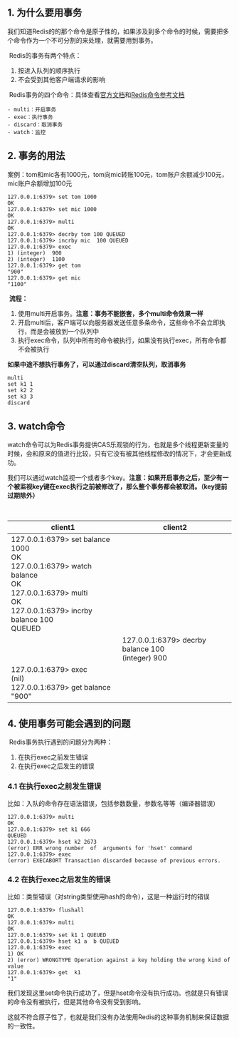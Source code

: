 ## 1. 为什么要用事务

​	我们知道Redis的的那个命令是原子性的，如果涉及到多个命令的时候，需要把多个命令作为一个不可分割的来处理，就需要用到事务。

​	Redis的事务有两个特点：

1. 按进入队列的顺序执行
2. 不会受到其他客户端请求的影响



​	Redis事务的四个命令：具体查看[官方文档](https://redis.io/topics/transactions/)和[Redis命令参考文档](http://redisdoc.com/topic/transaction.html)

	- multi：开启事务
	- exec：执行事务
	- discard：取消事务
	- watch：监控



## 2. 事务的用法

案例：tom和mic各有1000元，tom向mic转账100元，tom账户余额减少100元，mic账户余额增加100元

```
127.0.0.1:6379> set tom 1000
OK
127.0.0.1:6379> set mic 1000
OK
127.0.0.1:6379> multi
OK
127.0.0.1:6379> decrby tom 100 QUEUED
127.0.0.1:6379> incrby mic  100 QUEUED
127.0.0.1:6379> exec
1) (integer)  900
2) (integer)  1100
127.0.0.1:6379> get tom
"900"
127.0.0.1:6379> get mic
"1100"
```



​	**流程：**

1. 使用multi开启事务。**注意：事务不能嵌套，多个multi命令效果一样**
2. 开启multi后，客户端可以向服务器发送任意多条命令，这些命令不会立即执行，而是会被放到一个队列中
3. 执行exec命令，队列中所有的命令被执行，如果没有执行exec，所有命令都不会被执行



​	**如果中途不想执行事务了，可以通过discard清空队列，取消事务**

```
multi
set k1 1
set k2 2
set k3 3
discard
```



## 3. watch命令

​	watch命令可以为Redis事务提供CAS乐观锁的行为，也就是多个线程更新变量的时候，会和原来的值进行比较，只有它没有被其他线程修改的情况下，才会更新成功。

​	我们可以通过watch监视一个或者多个key。**注意：如果开启事务之后，至少有一个被监视key键在exec执行之前被修改了，那么整个事务都会被取消。（key提前过期除外）**

​	

| client1                                                      | client2                                                |
| ------------------------------------------------------------ | ------------------------------------------------------ |
| 127.0.0.1:6379> set balance 1000<br/>OK<br/>127.0.0.1:6379> watch balance<br/>OK<br/>127.0.0.1:6379> multi<br/>OK<br/>127.0.0.1:6379> incrby balance 100<br/>QUEUED |                                                        |
|                                                              | 127.0.0.1:6379> decrby balance 100<br /> (integer) 900 |
| 127.0.0.1:6379> exec<br /> (nil)<br/>127.0.0.1:6379> get balance<br/>"900" |                                                        |



## 4. 使用事务可能会遇到的问题

​	Redis事务执行遇到的问题分为两种：

1. 在执行exec之前发生错误
2. 在执行exec之后发生的错误

### 4.1 在执行exec之前发生错误

​	比如：入队的命令存在语法错误，包括参数数量，参数名等等（编译器错误）

```
127.0.0.1:6379> multi
OK
127.0.0.1:6379> set k1 666
QUEUED
127.0.0.1:6379> hset k2 2673
(error) ERR wrong number  of  arguments for 'hset' command
127.0.0.1:6379> exec
(error) EXECABORT Transaction discarded because of previous errors.
```



### 4.2 在执行exec之后发生的错误

​	比如：类型错误（对string类型使用hash的命令），这是一种运行时的错误

```
127.0.0.1:6379> flushall
OK
127.0.0.1:6379> multi
OK
127.0.0.1:6379> set k1 1 QUEUED
127.0.0.1:6379> hset k1 a  b QUEUED
127.0.0.1:6379> exec
1) OK
2) (error) WRONGTYPE Operation against a key holding the wrong kind of value
127.0.0.1:6379> get  k1
"1"
```

​	我们发现这里set命令执行成功了，但是hset命令没有执行成功。也就是只有错误的命令没有被执行，但是其他命令没有受到影响。

​	这就不符合原子性了，也就是我们没有办法使用Redis的这种事务机制来保证数据的一致性。

